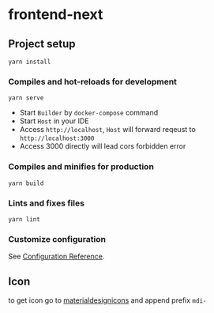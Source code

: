 # frontend-next

## Project setup
```
yarn install
```

### Compiles and hot-reloads for development
```
yarn serve
```
- Start `Builder` by `docker-compose` command
- Start `Host` in your IDE
- Access `http://localhost`, `Host` will forward reqeust to `http://localhost:3000`
- Access 3000 directly will lead cors forbidden error


### Compiles and minifies for production
```
yarn build
```

### Lints and fixes files
```
yarn lint
```

### Customize configuration
See [Configuration Reference](https://cli.vuejs.org/config/).


## Icon
to get icon go to [materialdesignicons](!https://materialdesignicons.com/) and append prefix `mdi-`
